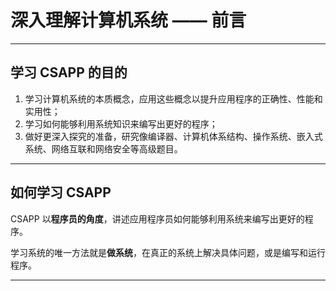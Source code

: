 # 深入理解计算机系统 —— 前言


---

## 学习 CSAPP 的目的

1. 学习计算机系统的本质概念，应用这些概念以提升应用程序的正确性、性能和实用性；
2. 学习如何能够利用系统知识来编写出更好的程序；
3. 做好更深入探究的准备，研究像编译器、计算机体系结构、操作系统、嵌入式系统、网络互联和网络安全等高级题目。

---

## 如何学习 CSAPP

CSAPP 以**程序员的角度**，讲述应用程序员如何能够利用系统来编写出更好的程序。

学习系统的唯一方法就是**做系统**，在真正的系统上解决具体问题，或是编写和运行程序。

---

